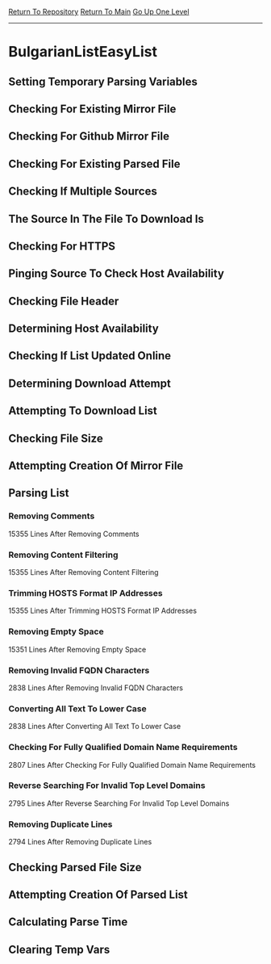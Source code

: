 [Return To Repository](https://github.com/deathbybandaid/piholeparser/)
[Return To Main](https://github.com/deathbybandaid/piholeparser/blob/master/RecentRunLogs/Mainlog.md)
[Go Up One Level](https://github.com/deathbybandaid/piholeparser/blob/master/RecentRunLogs/TopLevelScripts/30-Processing-External-Blacklists.md)
____________________________________
# BulgarianListEasyList
## Setting Temporary Parsing Variables
## Checking For Existing Mirror File
## Checking For Github Mirror File
## Checking For Existing Parsed File
## Checking If Multiple Sources
## The Source In The File To Download Is
## Checking For HTTPS
## Pinging Source To Check Host Availability
## Checking File Header
## Determining Host Availability
## Checking If List Updated Online
## Determining Download Attempt
## Attempting To Download List
## Checking File Size
## Attempting Creation Of Mirror File
## Parsing List
### Removing Comments
15355 Lines After Removing Comments
### Removing Content Filtering
15355 Lines After Removing Content Filtering
### Trimming HOSTS Format IP Addresses
15355 Lines After Trimming HOSTS Format IP Addresses
### Removing Empty Space
15351 Lines After Removing Empty Space
### Removing Invalid FQDN Characters
2838 Lines After Removing Invalid FQDN Characters
### Converting All Text To Lower Case
2838 Lines After Converting All Text To Lower Case
### Checking For Fully Qualified Domain Name Requirements
2807 Lines After Checking For Fully Qualified Domain Name Requirements
### Reverse Searching For Invalid Top Level Domains
2795 Lines After Reverse Searching For Invalid Top Level Domains
### Removing Duplicate Lines
2794 Lines After Removing Duplicate Lines
## Checking Parsed File Size
## Attempting Creation Of Parsed List
## Calculating Parse Time
## Clearing Temp Vars
